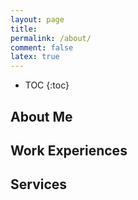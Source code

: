 ```yaml
---
layout: page
title:
permalink: /about/
comment: false
latex: true
---
```

* TOC
{:toc}

## About Me

## Work Experiences

## Services
